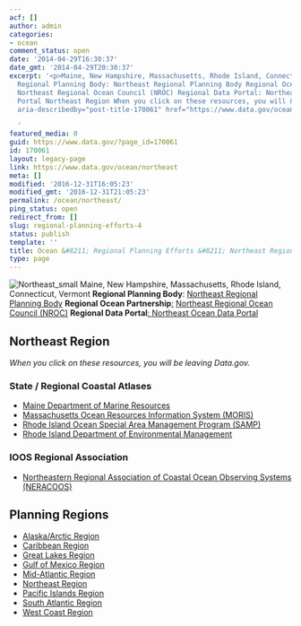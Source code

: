 ```yaml
---
acf: []
author: admin
categories:
- ocean
comment_status: open
date: '2014-04-29T16:30:37'
date_gmt: '2014-04-29T20:30:37'
excerpt: '<p>Maine, New Hampshire, Massachusetts, Rhode Island, Connecticut, Vermont
  Regional Planning Body: Northeast Regional Planning Body Regional Ocean Partnership:
  Northeast Regional Ocean Council (NROC) Regional Data Portal: Northeast Ocean Data
  Portal Northeast Region When you click on these resources, you will &hellip; <a
  aria-describedby="post-title-170061" href="https://www.data.gov/ocean/northeast">Continued</a></p>

  '
featured_media: 0
guid: https://www.data.gov/?page_id=170061
id: 170061
layout: legacy-page
link: https://www.data.gov/ocean/northeast
meta: []
modified: '2016-12-31T16:05:23'
modified_gmt: '2016-12-31T21:05:23'
permalink: /ocean/northeast/
ping_status: open
redirect_from: []
slug: regional-planning-efforts-4
status: publish
template: ''
title: Ocean &#8211; Regional Planning Efforts &#8211; Northeast Region
type: page
---
```




![Northeast_small](https://s3.amazonaws.com/bsp-ocsit-prod-east-appdata/datagov/wordpress/2014/04/Northeast_small.jpg)
Maine, New Hampshire, Massachusetts, Rhode Island, Connecticut, Vermont
**Regional Planning Body**: [Northeast Regional Planning Body](http://northeastoceancouncil.org/regional-planning-body/ "Northeast Regional Planning Body")
**Regional Ocean Partnership**[:](http://collaborate.csc.noaa.gov/nroc) [Northeast Regional Ocean Council (NROC)](http://northeastoceancouncil.org/ "Northeast Regional Ocean Council (NROC)")
**Regional Data Portal**[: Northeast Ocean Data Portal](http://northeastoceandata.org/ "Northeast Ocean Data Portal")



Northeast Region
----------------



*When you click on these resources, you will be leaving Data.gov.*


### State / Regional Coastal Atlases



* [Maine Department of Marine Resources](http://www.maine.gov/dmr/maps/mapindex.html)
* [Massachusetts Ocean Resources Information System (MORIS)](http://www.mass.gov/eea/agencies/czm/program-areas/mapping-and-data-management/moris/ "Massachusetts Ocean Resource Information System (MORIS)")
* [Rhode Island Ocean Special Area Management Program (SAMP)](http://www.narrbay.org/d_projects/OceanSAMP/LiveMap/index.html)
* [Rhode Island Department of Environmental Management](http://www.dem.ri.gov/maps/index.htm#GV)



### IOOS Regional Association



* [Northeastern Regional Association of Coastal Ocean Observing Systems (NERACOOS)](http://www.neracoos.org/)











Planning Regions
----------------




* [Alaska/Arctic Region](/ocean/page/regional-planning/alaska-arctic "Permanent Link to Alaska/Arctic Region")
* [Caribbean Region](/ocean/page/regional-planning/caribbean "Permanent Link to Caribbean Region")
* [Great Lakes Region](/ocean/page/regional-planning/great-lakes "Permanent Link to Great Lakes Region")
* [Gulf of Mexico Region](/ocean/page/regional-planning/gulf-of-mexico "Permanent Link to Gulf of Mexico Region")
* [Mid-Atlantic Region](/ocean/page/regional-planning/mid-atlantic "Permanent Link to Mid-Atlantic Region")
* [Northeast Region](/ocean/page/regional-planning/northeast "Permanent Link to Northeast Region")
* [Pacific Islands Region](/ocean/page/regional-planning/pacific-islands "Permanent Link to Pacific Islands Region")
* [South Atlantic Region](/ocean/page/regional-planning/south-atlantic "Permanent Link to South Atlantic Region")
* [West Coast Region](/ocean/page/regional-planning/west-coast "Permanent Link to West Coast Region")








